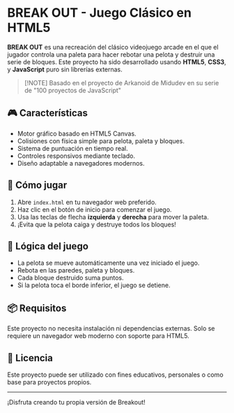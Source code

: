 # BREAK OUT - Juego Clásico en HTML5

**BREAK OUT** es una recreación del clásico videojuego arcade en el que el jugador controla una paleta para hacer rebotar una pelota y destruir una serie de bloques. Este proyecto ha sido desarrollado usando **HTML5**, **CSS3**, y **JavaScript** puro sin librerías externas.

> [!NOTE] Basado en el proyecto de Arkanoid de Midudev en su serie de "100 proyectos de JavaScript"


## 🎮 Características

- Motor gráfico basado en HTML5 Canvas.
- Colisiones con física simple para pelota, paleta y bloques.
- Sistema de puntuación en tiempo real.
- Controles responsivos mediante teclado.
- Diseño adaptable a navegadores modernos.

## 🚀 Cómo jugar

1. Abre `index.html` en tu navegador web preferido.
2. Haz clic en el botón de inicio para comenzar el juego.
3. Usa las teclas de flecha **izquierda** y **derecha** para mover la paleta.
4. ¡Evita que la pelota caiga y destruye todos los bloques!

## 🧠 Lógica del juego

- La pelota se mueve automáticamente una vez iniciado el juego.
- Rebota en las paredes, paleta y bloques.
- Cada bloque destruido suma puntos.
- Si la pelota toca el borde inferior, el juego se detiene.

## 📦 Requisitos

Este proyecto no necesita instalación ni dependencias externas. Solo se requiere un navegador web moderno con soporte para HTML5.

## 📄 Licencia

Este proyecto puede ser utilizado con fines educativos, personales o como base para proyectos propios.

---

¡Disfruta creando tu propia versión de Breakout!
